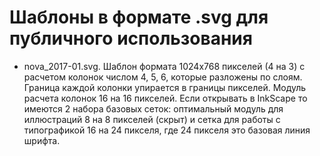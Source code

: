# Шаблоны в формате .svg для публичного использования
- nova_2017-01.svg. Шаблон формата 1024х768 пикселей (4 на 3) с расчетом колонок числом 4, 5, 6, которые разложены по слоям. Граница каждой колонки упирается в границы пикселей. Модуль расчета колонок 16 на 16 пикселей. Если открывать в InkScape то имеются 2 набора базовых сеток: оптимальный модуль для иллюстраций 8 на 8 пикселей (скрыт) и сетка для работы с типографикой 16 на 24 пикселя, где 24 пикселя это базовая линия шрифта.
